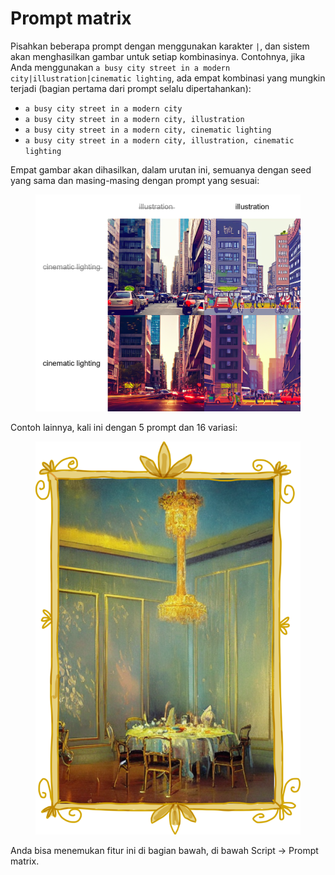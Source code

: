 # Prompt matrix

Pisahkan beberapa prompt dengan menggunakan karakter `|`, dan sistem akan menghasilkan gambar untuk setiap kombinasinya. Contohnya, jika Anda menggunakan `a busy city street in a modern city|illustration|cinematic lighting`, ada empat kombinasi yang mungkin terjadi (bagian pertama dari prompt selalu dipertahankan):

* `a busy city street in a modern city`
* `a busy city street in a modern city, illustration`
* `a busy city street in a modern city, cinematic lighting`
* `a busy city street in a modern city, illustration, cinematic lighting`

Empat gambar akan dihasilkan, dalam urutan ini, semuanya dengan seed yang sama dan masing-masing dengan prompt yang sesuai:

<figure><img src="../../.gitbook/assets/image (8).png" alt=""><figcaption></figcaption></figure>

Contoh lainnya, kali ini dengan 5 prompt dan 16 variasi:

<figure><img src="../../.gitbook/assets/image (9).png" alt=""><figcaption></figcaption></figure>

Anda bisa menemukan fitur ini di bagian bawah, di bawah Script -> Prompt matrix.

